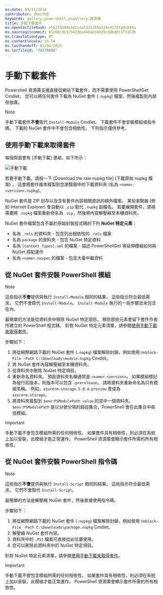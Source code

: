 ```yaml
---
ms.date: 09/11/2018
contributor: JKeithB
keywords: gallery,powershell,psgallery,資源庫
title: 手動下載套件
ms.openlocfilehash: e562f5b94b4d2caa7d31269a324e417d1a9e844a
ms.sourcegitcommit: 01c60c0c97542dbad48ae34339cddbd813f1353b
ms.translationtype: HT
ms.contentlocale: zh-TW
ms.lasthandoff: 03/04/2020
ms.locfileid: "78278698"
---
```

# <a name="manual-package-download"></a>手動下載套件

Powershell 資源庫支援直接從網站下載套件，而不需要使用 PowerShellGet Cmdlet。 您可以將任何套件下載為 NuGet 套件 (`.nupkg`) 檔案，然後複製到內部存放庫。

> [!NOTE]
> 手動下載套件**不會**取代 `Install-Module` Cmdlet。
> 下載套件不會安裝模組或指令碼。 下載的 NuGet 套件中不會包含相依性。 下列指示僅供參考。

## <a name="using-manual-download-to-acquire-a-package"></a>使用手動下載來取得套件

每個頁面會有 [手動下載] 連結，如下所示：

![手動下載](media/manual-download/packagedisplaypagewithpseditions.png)

若要手動下載，請按一下 [Download the raw nupkg file] \(下載原始 nupkg 檔案\)  。 這會將套件複本複製到您瀏覽器中的下載資料夾 (名為 `<name>.<version>.nupkg`)。

NuGet 套件是 ZIP 封存以及含有套件內容相關資訊的額外檔案。 某些瀏覽器 (例如 Internet Explorer) 會自動以 `.zip` 取代 `.nupkg` 副檔名。 若要展開套件，請視需要將 `.nupkg` 檔案重新命名為 `.zip`，然後將內容解壓縮至本機資料夾。

NuGet 套件檔案包含不屬於原始封裝程式碼的下列 **NuGet 特定元素**：

- 名為 `_rels` 的資料夾 - 包含列出相依性的 `.rels` 檔案
- 名為 `package` 的資料夾 - 包含 NuGet 特定資料
- 名為 `[Content_Types].xml` 的檔案 - 描述 PowerShellGet 等延伸模組如何與 NuGet 搭配運作
- 名為 `<name>.nuspec` 的檔案 - 包含大量中繼資料

## <a name="installing-powershell-modules-from-a-nuget-package"></a>從 NuGet 套件安裝 PowerShell 模組

> [!NOTE]
> 這些指示**不會**提供與執行 `Install-Module` 相同的結果。 這些指示符合最低需求。 它們不會取代 `Install-Module`。
> `Install-Module` 執行的一些步驟並未包含在內。

最簡單的方法是從資料夾中移除 NuGet 特定項目。 移除那些元素會留下套件作者所建立的 PowerShell 程式碼。
針對 NuGet 特定元素清單，請參閱[使用手動下載來取得套件](#using-manual-download-to-acquire-a-package)。

步驟如下：

1. 將從網際網路下載的 NuGet 套件 (`.nupkg`) 檔案解除封鎖，例如使用 `Unblock-File -Path C:\Downloads\module.nupkg` Cmdlet。
2. 將 NuGet 套件內容解壓縮至本機資料夾。
2. 從資料夾中刪除 NuGet 特定項目。
3. 重新命名資料夾。 預設資料夾名稱通常是 `<name>.<version>`。 如果模組標記為發行前版本，則版本可以包含 `-prerelease`。 請將資料夾重新命名為只有模組名稱。 例如，`azurerm.storage.5.0.4-preview` 會成為 `azurerm.storage`。
4. 將資料夾複製到 `$env:PSModulePath value` 的其中一個資料夾。 `$env:PSModulePath` 是以分號分隔的路徑集合，PowerShell 會在此集合中尋找模組。

> [!IMPORTANT]
> 手動下載不會包含模組所需的任何相依性。 如果套件具有相依性，則必須在系統上加以安裝，此模組才能正常運作。 PowerShell 資源庫會顯示套件所需的所有相依性。

## <a name="installing-powershell-scripts-from-a-nuget-package"></a>從 NuGet 套件安裝 PowerShell 指令碼

> [!NOTE]
> 這些指示**不會**提供與執行 `Install-Script` 相同的結果。 這些指示符合最低需求。 它們不會取代 `Install-Script`。

最簡單的方法是解壓縮 NuGet 套件，然後直接使用指令碼。

步驟如下：

1. 將從網際網路下載的 NuGet 套件 (`.nupkg`) 檔案解除封鎖，例如使用 `Unblock-File -Path C:\Downloads\package.nupkg` Cmdlet。
2. 解壓縮 NuGet 套件內容。
2. 資料夾中的 `.PS1` 檔案可直接從此位置使用。
3. 您可以刪除此資料夾中的 NuGet 特定項目。

針對 NuGet 特定元素清單，請參閱[使用手動下載來取得套件](#using-manual-download-to-acquire-a-package)。

> [!IMPORTANT]
> 手動下載不會包含模組所需的任何相依性。 如果套件具有相依性，則必須在系統上加以安裝，此模組才能正常運作。 PowerShell 資源庫會顯示套件所需的所有相依性。
